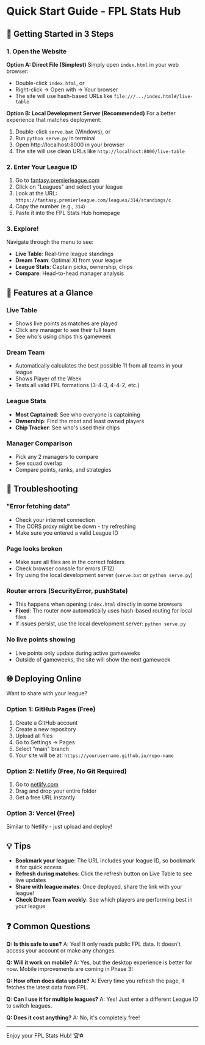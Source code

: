 # Quick Start Guide - FPL Stats Hub

## 🚀 Getting Started in 3 Steps

### 1. Open the Website

**Option A: Direct File (Simplest)**
Simply open `index.html` in your web browser:
- Double-click `index.html`, or
- Right-click → Open with → Your browser
- The site will use hash-based URLs like `file:///.../index.html#/live-table`

**Option B: Local Development Server (Recommended)**
For a better experience that matches deployment:
1. Double-click `serve.bat` (Windows), or
2. Run `python serve.py` in terminal
3. Open http://localhost:8000 in your browser
4. The site will use clean URLs like `http://localhost:8000/live-table`

### 2. Enter Your League ID
1. Go to [fantasy.premierleague.com](https://fantasy.premierleague.com)
2. Click on "Leagues" and select your league
3. Look at the URL: `https://fantasy.premierleague.com/leagues/314/standings/c`
4. Copy the number (e.g., `314`)
5. Paste it into the FPL Stats Hub homepage

### 3. Explore!
Navigate through the menu to see:
- **Live Table**: Real-time league standings
- **Dream Team**: Optimal XI from your league
- **League Stats**: Captain picks, ownership, chips
- **Compare**: Head-to-head manager analysis

## 📱 Features at a Glance

### Live Table
- Shows live points as matches are played
- Click any manager to see their full team
- See who's using chips this gameweek

### Dream Team
- Automatically calculates the best possible 11 from all teams in your league
- Shows Player of the Week
- Tests all valid FPL formations (3-4-3, 4-4-2, etc.)

### League Stats
- **Most Captained**: See who everyone is captaining
- **Ownership**: Find the most and least owned players
- **Chip Tracker**: See who's used their chips

### Manager Comparison
- Pick any 2 managers to compare
- See squad overlap
- Compare points, ranks, and strategies

## 🔧 Troubleshooting

### "Error fetching data"
- Check your internet connection
- The CORS proxy might be down - try refreshing
- Make sure you entered a valid League ID

### Page looks broken
- Make sure all files are in the correct folders
- Check browser console for errors (F12)
- Try using the local development server (`serve.bat` or `python serve.py`)

### Router errors (SecurityError, pushState)
- This happens when opening `index.html` directly in some browsers
- **Fixed**: The router now automatically uses hash-based routing for local files
- If issues persist, use the local development server: `python serve.py`

### No live points showing
- Live points only update during active gameweeks
- Outside of gameweeks, the site will show the next gameweek

## 🌐 Deploying Online

Want to share with your league?

### Option 1: GitHub Pages (Free)
1. Create a GitHub account
2. Create a new repository
3. Upload all files
4. Go to Settings → Pages
5. Select "main" branch
6. Your site will be at: `https://yourusername.github.io/repo-name`

### Option 2: Netlify (Free, No Git Required)
1. Go to [netlify.com](https://netlify.com)
2. Drag and drop your entire folder
3. Get a free URL instantly

### Option 3: Vercel (Free)
Similar to Netlify - just upload and deploy!

## 💡 Tips

- **Bookmark your league**: The URL includes your league ID, so bookmark it for quick access
- **Refresh during matches**: Click the refresh button on Live Table to see live updates
- **Share with league mates**: Once deployed, share the link with your league!
- **Check Dream Team weekly**: See which players are performing best in your league

## ❓ Common Questions

**Q: Is this safe to use?**
A: Yes! It only reads public FPL data. It doesn't access your account or make any changes.

**Q: Will it work on mobile?**
A: Yes, but the desktop experience is better for now. Mobile improvements are coming in Phase 3!

**Q: How often does data update?**
A: Every time you refresh the page, it fetches the latest data from FPL.

**Q: Can I use it for multiple leagues?**
A: Yes! Just enter a different League ID to switch leagues.

**Q: Does it cost anything?**
A: No, it's completely free!

---

Enjoy your FPL Stats Hub! 🏆⚽
